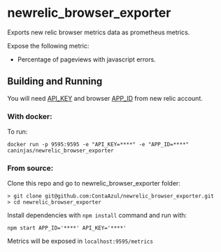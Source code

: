 # **newrelic_browser_exporter**
Exports new relic browser metrics data as prometheus metrics.

Expose the following metric:
  - Percentage of pageviews with javascript errors.

## **Building and Running**
You will need [API_KEY](https://docs.newrelic.com/docs/apis/getting-started/intro-apis/understand-new-relic-api-keys) and browser [APP_ID](https://docs.newrelic.com/docs/apis/rest-api-v2/requirements/find-product-id) from new relic account.

### **With docker:**
To run:

```
docker run -p 9595:9595 -e "API_KEY=****" -e "APP_ID=****" caninjas/newrelic_browser_exporter
```

### **From source:**
Clone this repo and go to newrelic_browser_exporter folder:
```
> git clone git@github.com:ContaAzul/newrelic_browser_exporter.git
> cd newrelic_browser_exporter
```

Install dependencies with ```npm install``` command and run with:
```
npm start APP_ID='****' API_KEY='****'
```

Metrics will be exposed in ```localhost:9595/metrics```
